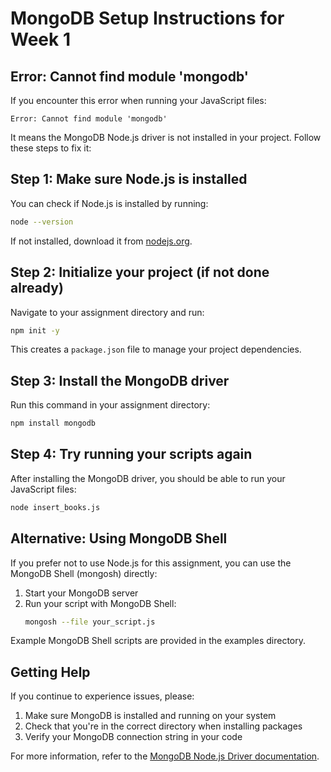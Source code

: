 # MongoDB Setup Instructions for Week 1

## Error: Cannot find module 'mongodb'

If you encounter this error when running your JavaScript files:

```
Error: Cannot find module 'mongodb'
```

It means the MongoDB Node.js driver is not installed in your project. Follow these steps to fix it:

## Step 1: Make sure Node.js is installed

You can check if Node.js is installed by running:

```bash
node --version
```

If not installed, download it from [nodejs.org](https://nodejs.org/).

## Step 2: Initialize your project (if not done already)

Navigate to your assignment directory and run:

```bash
npm init -y
```

This creates a `package.json` file to manage your project dependencies.

## Step 3: Install the MongoDB driver

Run this command in your assignment directory:

```bash
npm install mongodb
```

## Step 4: Try running your scripts again

After installing the MongoDB driver, you should be able to run your JavaScript files:

```bash
node insert_books.js
```

## Alternative: Using MongoDB Shell

If you prefer not to use Node.js for this assignment, you can use the MongoDB Shell (mongosh) directly:

1. Start your MongoDB server
2. Run your script with MongoDB Shell:
   ```bash
   mongosh --file your_script.js
   ```

Example MongoDB Shell scripts are provided in the examples directory.

## Getting Help

If you continue to experience issues, please:

1. Make sure MongoDB is installed and running on your system
2. Check that you're in the correct directory when installing packages
3. Verify your MongoDB connection string in your code

For more information, refer to the [MongoDB Node.js Driver documentation](https://www.mongodb.com/docs/drivers/node/current/). 